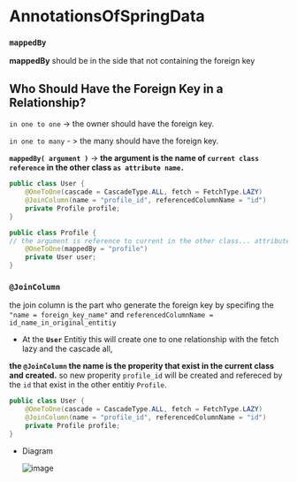 # AnnotationsOfSpringData


### **`mappedBy`** 

**mappedBy** should be in the side that not containing the foreign key

## Who Should Have the Foreign Key in a Relationship?

`in one to one` -> the owner should have the foreign key.

`in one to many` - > the many should have the foreign key.


**`mappedBy( argument )`** -> **the argument is the name of `current class reference` in the other class `as attribute name.`**


```java
public class User {
    @OneToOne(cascade = CascadeType.ALL, fetch = FetchType.LAZY)
    @JoinColumn(name = "profile_id", referencedColumnName = "id")
    private Profile profile;
}
```

```java
public class Profile {
// the argument is reference to current in the other class... attribute name
    @OneToOne(mappedBy = "profile")
    private User user;
}
```




### `@JoinColumn`
the join column is the part who generate the foreign key by specifing the `"name = foreign_key_name"` and `referencedColumnName = id_name_in_original_entitiy`





* At the **`User`** Entitiy
this will create one to one relationship with the fetch lazy and the cascade all,

**the `@JoinColumn` the name is the properity that exist in the current class and created.**
so new properity `profile_id` will be created and refereced by the `id` that exist in the other entitiy `Profile`.



```java
public class User {
    @OneToOne(cascade = CascadeType.ALL, fetch = FetchType.LAZY)
    @JoinColumn(name = "profile_id", referencedColumnName = "id")
    private Profile profile;
}
```

* Diagram

  ![image](https://github.com/user-attachments/assets/e7aea050-df9e-4d95-8144-a49c00bb7102)
